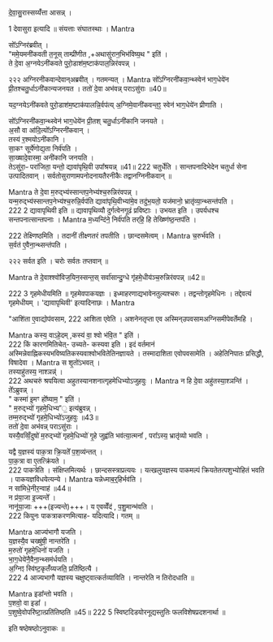 




दे॒वा॒सु॒रास्सय्यँ॑त्ता आसन्न् ।  

1 देवासुरा इत्यादि  ॥ संयत्ताः संघातस्थाः ।
Mantra

सो᳚ऽग्निर॑ब्रवीत् ।  
"ममे॒यमनी॑कवती त॒नूस् ताम्प्री॑णीत  ,+अथासु॑रान॒भिभ॑विष्य॒थ "  इति॑ ।  
ते दे॒वा अ॒ग्नयेऽनी॑कवते पुरो॒डाश॑म॒ष्टाक॑पाल॒न्निर॑वपन्न् ।  

२२२
अग्निरनीकवान्देवान्अब्रवीत् । गतमन्यत् ।
Mantra
सो᳚ऽग्निरनी॑कवा॒न्थ्स्वेन॑ भाग॒धेये॑न प्री॒तश्चतु॒र्धाऽनी॑कान्यजनयत ।
ततो॑ दे॒वा अभ॑वन्न्  पराऽसु॑राः ॥40॥  

यद॒ग्नयेऽनी॑कवते पुरो॒डाश॑म॒ष्टाक॑पालन्नि॒र्वप॑त्य्  अ॒ग्निमे॒वानी॑कवन्त॒ꣵ॒ स्वेन॑ भाग॒धेये॑न प्रीणाति ।  

 सो᳚ऽग्निरनी॑कवा॒न्थ्स्वेन॑ भाग॒धेये॑न प्री॒तश् चतु॒र्धाऽनी॑कानि जनयते ।  
 अ॒सौ वा आ॑दि॒त्यो᳚ऽग्निरनी॑कवान् ।  
 तस्य॑ र॒श्मयोऽनी॑कानि ।  
 सा॒कꣳ सूर्ये॑णोद्य॒ता निर्व॑पति ।  
 सा॒ख्षादे॒वास्मा॒ अनी॑कानि जनयति ।  
 तेऽसु॑रा॒ᳶ परा॑जिता॒ यन्तो॒ द्यावा॑पृथि॒वी उपा᳚श्रयन्न् ॥41॥
222
चतुर्धेति । सान्तपनादिभेदेन चतुर्धा सेना उत्पादितवान् । सर्वतोसुराणामपनोदनायतैरनीकैः तद्वानग्निनीकवान् ॥

Mantra
ते दे॒वा म॒रुद्भ्य॑स्सान्तप॒नेभ्य॑श्च॒रुन्निर॑वपन्न् ।  
 यन्म॒रुद्भ्य॑स्सान्तप॒नेभ्य॑श्च॒रुन्नि॒र्वप॑ति द्यावा॑पृथि॒वीभ्या॑मे॒व तदु॑भ॒यतो॒ यज॑मानो॒ भ्रातृ॑व्या॒न्थ्सन्त॑पति ।  
222
2 द्यावापृथिवी इति ॥ द्यावापृथिव्यौ दुर्गत्वेनगूढं प्रविष्टाः । उभयत इति । उपर्यधश्च सन्तपनात्सान्तपनाः ।
Mantra
म॒ध्यन्दि॑ने॒ निर्व॑पति  तर्‌हि॒ हि तेख्ष्णि॑ष्ठ॒न्तप॑ति ।  

222
तेक्ष्णिष्ठमिति । तदानीं तीक्ष्णतरं तपतीति । छान्दसमेत्वम् ।
Mantra
च॒रुर्भ॑वति ।  
स॒र्वत॑ ए॒वैना॒न्थ्सन्त॑पति ।  

२२२
सर्वत इति । चरोः सर्वतः तप्तवान् ॥

Mantra
ते दे॒वाश्श्वो॑विज॒यिन॒स्सन्त॒स्  सर्वा॑सान्दु॒ग्धे गृ॑हमे॒धीय॑ञ्च॒रुन्निर॑वपन्न् ॥42॥  

222
3 गृहमेधीयमिति ॥ गृहमेवपाकयज्ञः । इध्माहरणाद्यभावेनतुल्यश्चरुः । तद्वन्तोगृहमेधिनः । तद्देवत्यं गृहमेधीयम् । 'द्यावापृथिवी'  इत्यादिनाछः ।
Mantra

"आशि॑ता ए॒वाद्योप॑वसाम,
222
आशिता एवेति । अशनेनतृप्ता एव अस्मिन्उपवसामअग्निसमीपेवर्तेमहि ।

Mantra
कस्य॒ वाऽहे॒दम् ,कस्य॑ वा॒ श्वो भ॑वि॒त " इति॑ ।  
222
किं कारणमितिचेत्- उच्यते- कस्यवा इति । इदं वर्तमानं अस्मिन्नेवाह्निकस्यभविष्यतिकस्यवाश्वोभवितेतिनज्ञायते । तस्मादाशिता एवोपवसामेति । अहेतिनिपातः प्रसिद्धौ, विषादेवा ।
Mantra
स शृ॒तो॑ऽभवत् ।  
तस्याहु॑तस्य॒ नाश्ञन्न्॑ ।  
222
अथचरुं श्रपयित्वा अहुतस्यानशनात्गृहमेधिभ्योऽजुहवुः ।
Mantra
न हि दे॒वा अहु॑तस्या॒श्ञन्ति॑ ।  
ते᳚ऽब्रुवन्न् ।  
" कस्मा॑ इ॒मꣳ हो᳚ष्याम॒ " इति॑ ।  
" म॒रुद्भ्यो॑ गृहमे॒धिभ्य"॒ इत्य॑ब्रुवन्न् ।  
तम्म॒रुद्भ्यो॑ गृहमे॒धिभ्यो॑ऽजुहवुः ॥43॥  
ततो॑ दे॒वा अभ॑वन्न्  पराऽसु॑राः ।  
यस्यै॒वव्विँ॒दुषो॑ म॒रुद्भ्यो॑ गृहमे॒धिभ्यो॑ गृ॒हे जुह्व॑ति भव॑त्या॒त्मना᳚ , परा᳚ऽस्य॒ भ्रातृ॑व्यो भवति ।  

यद्वै य॒ज्ञस्य॑ पाक॒त्रा क्रि॒यते᳚  प॒श॒व्य॑न्तत् ।  
पा॒क॒त्रा वा ए॒तत्क्रि॑यते ।  
222
पाकत्रेति । संक्षिप्तमित्यर्थः । छान्दसस्त्राप्रत्ययः । यत्खलुयज्ञस्य पाकमल्पं क्रियतेतत्पशुभ्योहितं  भवति । पाकयज्ञविधयेत्यन्ये ।
Mantra
यन्नेध्माब॒र्॒हिर्भव॑ति ।  
न सा॑मिधे॒नीर॒न्वाह॑ ॥44॥   
न प्र॑या॒जा इ॒ज्यन्ते᳚ ।   
नानू॑या॒जाः +++(इज्यन्ते)+++।  य ए॒वव्वेँद॑ , प॒शु॒मान्भ॑वति ।  
222
किपुनः पाकत्राकरणमित्याह- यदित्यादि। गतम् ॥

Mantra
आज्य॑भागौ यजति ।  
य॒ज्ञस्यै॒व चख्षु॑षी॒ नान्तरे॑ति ।  
म॒रुतो॑ गृहमे॒धिनो॑ यजति ।  
भा॒ग॒धेये॑नै॒वैना॒न्थ्सम॑र्धयति ।  
अ॒ग्निꣵ स्वि॑ष्ट॒कृतँ॑य्यजति॒ प्रति॑ष्ठित्यै ।  
222
4 आज्यभागौ यज्ञस्य चक्षुष्ट्वात्कर्तव्याविति । नान्तरेति न तिरोदधाति ॥

Mantra
इडा᳚न्तो भवति ।  
प॒शवो॒ वा इडा᳚ ।  
प॒शुष्वे॒वोपरि॑ष्टा॒त्प्रति॑तिष्ठति ॥45॥
222
5 स्विष्टदिडयोरनूद्यस्तुतिः फलविशेषप्रदशनार्था ॥

 इति षष्ठेषष्ठोऽनुवाकः ॥  
